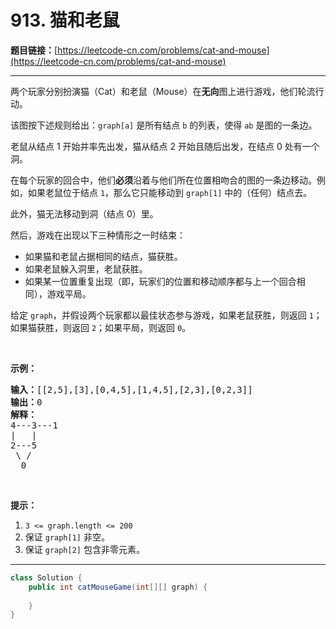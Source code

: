 # 913. 猫和老鼠

**题目链接：**[https://leetcode-cn.com/problems/cat-and-mouse](https://leetcode-cn.com/problems/cat-and-mouse)

---

<div class="content__1Y2H">
 <div class="notranslate">
  <p>两个玩家分别扮演猫（Cat）和老鼠（Mouse）在<strong>无向</strong>图上进行游戏，他们轮流行动。</p> 
  <p>该图按下述规则给出：<code>graph[a]</code>&nbsp;是所有结点 <code>b</code> 的列表，使得 <code>ab</code> 是图的一条边。</p> 
  <p>老鼠从结点 1 开始并率先出发，猫从结点 2 开始且随后出发，在结点 0 处有一个洞。</p> 
  <p>在每个玩家的回合中，他们<strong>必须</strong>沿着与他们所在位置相吻合的图的一条边移动。例如，如果老鼠位于结点 <code>1</code>，那么它只能移动到&nbsp;<code>graph[1]</code>&nbsp;中的（任何）结点去。</p> 
  <p>此外，猫无法移动到洞（结点 0）里。</p> 
  <p>然后，游戏在出现以下三种情形之一时结束：</p> 
  <ul> 
   <li>如果猫和老鼠占据相同的结点，猫获胜。</li> 
   <li>如果老鼠躲入洞里，老鼠获胜。</li> 
   <li>如果某一位置重复出现（即，玩家们的位置和移动顺序都与上一个回合相同），游戏平局。</li> 
  </ul> 
  <p>给定&nbsp;<code>graph</code>，并假设两个玩家都以最佳状态参与游戏，如果老鼠获胜，则返回&nbsp;<code>1</code>；如果猫获胜，则返回 <code>2</code>；如果平局，则返回 <code>0</code>。</p> 
  <p>&nbsp;</p> 
  <ol> 
  </ol> 
  <p><strong>示例：</strong></p> 
  <pre class="language-text"><strong>输入：</strong>[[2,5],[3],[0,4,5],[1,4,5],[2,3],[0,2,3]]
<strong>输出：</strong>0
<strong>解释：</strong>
4---3---1
|&nbsp; &nbsp;|
2---5
&nbsp;\&nbsp;/
&nbsp; 0
</pre> 
  <p>&nbsp;</p> 
  <p><strong>提示：</strong></p> 
  <ol> 
   <li><code>3 &lt;= graph.length &lt;= 200</code></li> 
   <li>保证 <code>graph[1]</code>&nbsp;非空。</li> 
   <li>保证&nbsp;<code>graph[2]</code>&nbsp;包含非零元素。</li> 
  </ol> 
 </div>
</div>

---

```java
class Solution {
    public int catMouseGame(int[][] graph) {
        
    }
}
```